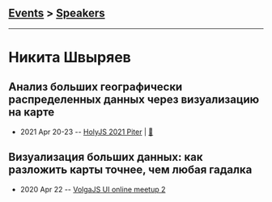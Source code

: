 ## [Events](../README.md) > [Speakers](../speakers.md)
---

# Никита Швыряев

## Анализ больших географически распределенных данных через визуализацию на карте
- 2021 Apr 20-23 -- [HolyJS 2021 Piter](https://youtu.be/2sF-nDnwtIA)  | [:notebook:](https://assets.ctfassets.net/nn534z2fqr9f/6EBUgdSADYVzn8l8kGiGXQ/87165e7d6e5b1317307d699f03a26dc9/HolyJS___________________________________________________.pdf)  
## Визуализация больших данных: как разложить карты точнее, чем любая гадалка
- 2020 Apr 22 -- [VolgaJS UI online meetup 2](https://vk.com/video-185795545_456239020)    
